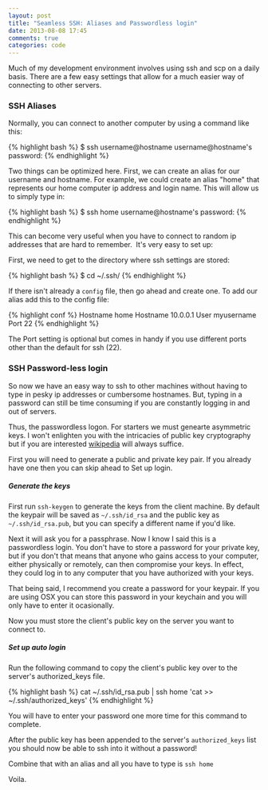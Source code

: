 ```yaml
---
layout: post
title: "Seamless SSH: Aliases and Passwordless login"
date: 2013-08-08 17:45
comments: true
categories: code
---
```



Much of my development environment involves using ssh and scp on a daily basis.
There are a few easy settings that allow for a much easier way of connecting to
other servers.

### SSH Aliases
Normally, you can connect to another computer by using a command like this:

{% highlight bash %}
$ ssh username@hostname
username@hostname's password:
{% endhighlight %}

Two things can be optimized here. First, we can create an alias for our username
and hostname. For example, we could create an alias "home" that represents our 
home computer ip address and login name. This will allow us to simply type in:

{% highlight bash %}
$ ssh home
username@hostname's password:
{% endhighlight %}

This can become very useful when you have to connect to random ip addresses that
are hard to remember.  It's very easy to set up:

First, we need to get to the directory where ssh settings are stored:

{% highlight bash %}
$ cd ~/.ssh/
{% endhighlight %}

If there isn't already a ```config``` file, then go ahead and create one. To add
our alias add this to the config file:

{% highlight conf %}
Hostname home
    Hostname 10.0.0.1
    User myusername
    Port 22
{% endhighlight %}

The Port setting is optional but comes in handy if you use different ports other
than the default for ssh (22).

### SSH Password-less login

So now we have an easy way to ssh to other machines without having to type in 
pesky ip addresses or cumbersome hostnames. But, typing in a password can still 
be time consuming if you are constantly logging in and out of servers.

Thus, the passwordless logon.  For starters we must genearte asymmetric keys. I
won't enlighten you with the intricacies of public key cryptography but if you
are interested [wikipedia](https://en.wikipedia.org/wiki/Public-key_cryptography)
will always suffice.

First you will need to generate a public and private key pair.  If you already
have one then you can skip ahead to Set up login.

##### Generate the keys

First run ```ssh-keygen``` to generate the keys from the client machine. By 
default the keypair will be saved as ``~/.ssh/id_rsa`` and the public key as 
``~/.ssh/id_rsa.pub``, but you can specify a different name if you'd like.

Next it will ask you for a passphrase.  Now I know I said this is a passwordless
login.  You don't have to store a password for your private key, but if you
don't that means that anyone who gains access to your computer, either
physically or remotely, can then compromise your keys.  In effect, they could log
in to any computer that you have authorized with your keys. 

That being said, I recommend you create a password for your keypair. If you are
using OSX you can store this password in your keychain and you will only have to
enter it ocasionally.

Now you must store the client's public key on the server you want to connect to.

##### Set up auto login

Run the following command to copy the client's public key over to the server's
authorized_keys file.

{% highlight bash %}
cat ~/.ssh/id_rsa.pub | ssh home 'cat >> ~/.ssh/authorized_keys'
{% endhighlight %}

You will have to enter your password one more time for this command to complete.

After the public key has been appended to the server's ``authorized_keys`` list you
should now be able to ssh into it without a password!

Combine that with an alias and all you have to type is ``` ssh home ```

Voila.

